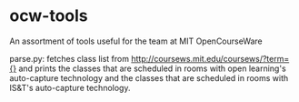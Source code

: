 # ocw-tools
An assortment of tools useful for the team at MIT OpenCourseWare 

parse.py: fetches class list from http://coursews.mit.edu/coursews/?term={} and prints the classes that are scheduled in rooms with open learning's auto-capture technology and the classes that are scheduled in rooms with IS&T's auto-capture technology. 
